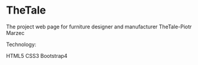 # TheTale
The project web page for furniture designer and manufacturer TheTale-Piotr Marzec

Technology:

HTML5
CSS3
Bootstrap4
